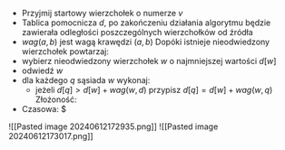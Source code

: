 - Przyjmij startowy wierzchołek o numerze $v$
- Tablica pomocnicza $d$, po zakończeniu działania algorytmu będzie zawierała odległości poszczególnych wierzchołków od źródła
- $wag(a,b)$ jest wagą krawędzi $(a,b)$
Dopóki istnieje nieodwiedzony wierzchołek powtarzaj:
- wybierz nieodwiedzony wierzchołek $w$ o najmniejszej wartości $d[w]$
- odwiedź $w$
- dla każdego $q$ sąsiada $w$ wykonaj:
	- jeżeli $d[q]>d[w]+wag(w,d)$ przypisz $d[q]=d[w]+wag(w,q)$
Złożoność:
- Czasowa: $

![[Pasted image 20240612172935.png]]
![[Pasted image 20240612173017.png]]